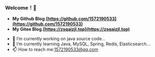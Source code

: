 ### Welcome！👋 
+ **My Github Blog.[https://github.com/1572190533](https://github.com/1572190533)**
+ **My Gitee Blog.[https://zsqaizjl.top](https://zsqaizjl.top)**


- 🔭 I’m currently working on java source code...
- 🌱 I’m currently learning Java, MySQL, Spring, Redis, Elasticsearch...
- 📫 How to reach me:1572190533@qq.com

<!--
**MysticalGuest/mysticalguest** is a ✨ _special_ ✨ repository 
because its `README.md` (this file) appears on your GitHub profile.

Here are some ideas to get you started:

- 🔭 I’m currently working on ...
- 🌱 I’m currently learning ...
- 👯 I’m looking to collaborate on ...
- 🤔 I’m looking for help with ...
- 💬 Ask me about ...
- 📫 How to reach me: ...
- 😄 Pronouns: ...
- ⚡ Fun fact: ...
-->
